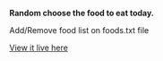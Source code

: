 <b>Random choose the food to eat today.</b>

Add/Remove food list on foods.txt file

[View it live here](https://meowmeowletscode.github.io/whattoeat/)